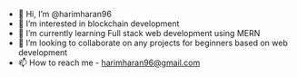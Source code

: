 - 👋 Hi, I’m @harimharan96
- 👀 I’m interested in blockchain development
- 🌱 I’m currently learning Full stack web development using MERN
- 💞️ I’m looking to collaborate on any projects for beginners based on web development
- 📫 How to reach me - harimharan96@gmail.com

<!---
harimharan96/harimharan96 is a ✨ special ✨ repository because its `README.md` (this file) appears on your GitHub profile.
You can click the Preview link to take a look at your changes.
--->
